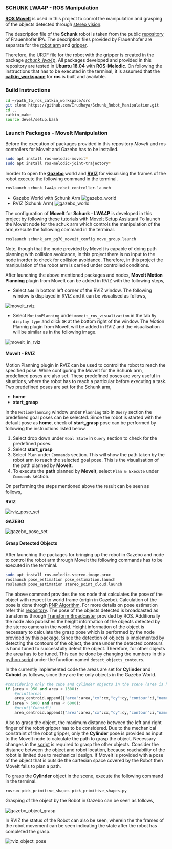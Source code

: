 ### SCHUNK LWA4P - ROS Manipulation 

[**ROS MoveIt**](https://moveit.ros.org/documentation/concepts/) is used in this project to conrol the manipulation and grasping of the objects detected through [stereo vision](https://docs.opencv.org/4.x/dd/d53/tutorial_py_depthmap.html). 

The description file of the **Schunk** robot is taken from the public [repository](https://github.com/ipa320/schunk_modular_robotics) of Frauenhofer IPA. The description files provided by Frauenhofer are separate for the [robot arm](https://github.com/ipa320/schunk_modular_robotics/tree/kinetic_dev/schunk_description/urdf/lwa4p) and [gripper](https://github.com/ipa320/schunk_modular_robotics/tree/kinetic_dev/schunk_description/urdf/pg70).

Therefore, the URDF file for the robot with the gripper is created in the package [*schunk_lwa4p*](./schunk_lwa4p). All packages developed and provided in this repository are tested in **Ubuntu 18.04** with **ROS-Melodic**. On following the instructions that has to be executed in the terminal, it is assumed that the [**catkin_workspace**](http://wiki.ros.org/catkin/Tutorials/create_a_workspace) for **ros** is built and available.

### Build Instructions
```sh
cd ~/path_to_ros_catkin_workspace/src
git clone https://github.com/Irudhaya/Schunk_Robot_Manipulation.git
cd ..
catkin_make
source devel/setup.bash
```

### Launch Packages - MoveIt Manipulation
Before the execution of packages provided in this repository *MoveIt* and ros controllers for MoveIt and Gazebo has to be installed. 
```sh
sudo apt install ros-melodic-moveit*
sudo apt install ros-melodic-joint-trajectory*
``` 
Inorder to open the [**Gazebo**](http://gazebosim.org/) world and [**RVIZ**](http://wiki.ros.org/rviz) for visualising the frames of the robot execute the following command in the terminal.
```sh
roslaunch schunk_lwa4p robot_controller.launch
```
* Gazebo World with Schunk Arm
![gazebo_world](./pick_primitive_shapes/docs/gazebo_schunk.png)
* RVIZ (Schunk Arm)
![gazebo_world](./pick_primitive_shapes/docs/rviz_schunk.png)

The configuration of **MoveIt** for **Schunk - LWA4P** is developed in this project by following these [tutorials](http://docs.ros.org/en/melodic/api/moveit_tutorials/html/doc/setup_assistant/setup_assistant_tutorial.html) with [MoveIt Setup Assistant](http://docs.ros.org/en/melodic/api/moveit_tutorials/html/doc/setup_assistant/setup_assistant_tutorial.html) To launch the MoveIt node for the schuk arm which controls the manipulation of the arm,execute the following command in the terminal. 
```sh
roslaunch schunk_arm_pg70_moveit_config move_group.launch
```
Note, though that the node provided by MoveIt is capable of doing path planning with collision avoidance, in this project there is no input to the node inorder to check for collision avoidance. Therefore, in this project the manipulation of the robot arm is carried under controlled conditions.

After launching the above mentioned packages and nodes, **MoveIt Motion Planning** plugin from MoveIt can be added in RVIZ with the following steps,

* Select ```Add``` in bottom left corner of the RVIZ window. The following window is displayed in RVIZ and it can be visualised as follows,

![moveit_rviz](./pick_primitive_shapes/docs/add_moveit_rviz.png)

* Select ```MotionPlanning``` under ```moveit_ros_visualization``` in the tab ```By display type``` and click ```OK``` at the bottom right of the window. The Motion Plannig plugin from MoveIt will be added in RVIZ and the visualisation will be similar as in the following image.

![moveit_in_rviz](./pick_primitive_shapes/docs/add_moveit_result.png)

#### MoveIt - RVIZ 

Motion Planning plugin in RVIZ can be used to control the robot to reach the specified pose. While configuring the MoveIt for the Schunk arm, predefined poses are also set. These predefined poses are very useful in situations, where the robot has to reach a particular before executing a task. 
Two predefined poses are set for the Schunk arm,
* __home__
* __start_grasp__

In the ```MotionPlanning``` window under ```Planning``` tab in ```Query``` section the predefined goal poses can be selected. Since the robot is started with the default pose as **home**, check of **start_grasp** pose can be performed by following the instructions listed below.

1. Select drop down under ```Goal State``` in ```Query``` section to check for the predefined poses.
2. Select **start_grasp**
3. Select ```Plan``` under ```Commands``` section. This will show the path taken by the robot arm to reach the selected goal pose. This is the visualisation of the path planned by **MoveIt**.
4. To execute the **path** planned by **MoveIt**, select ```Plan & Execute``` under ```Commands``` section.

On performing the steps mentioned above the result can be seen as follows,

**RVIZ**

![rviz_pose_set](./pick_primitive_shapes/docs/rviz_predefined_pose.gif)

**GAZEBO**

![gazebo_pose_set](./pick_primitive_shapes/docs/gazebo_predefined_pose.gif)


#### Grasp Detected Objects

After launching the packages for bringing up the robot in Gazebo and node to control the robot arm through MoveIt the following commands has to be executed in the terminal.

```sh
sudo apt install ros-melodic-stereo-image-proc
roslaunch pose_estimation pose_estimation.launch
roslaunch pose_estimation stereo_point_cloud.launch
```
The above command provides the ros node that calculates the pose of the object with respect to world frame (origin in Gazebo). Calculation of the pose is done throgh [PNP Algorithm](https://docs.opencv.org/4.x/d7/d53/tutorial_py_pose.html). For more details on pose estimation refer this [repository](https://github.com/Irudhaya/Stereo_Vision_Pose_Estimation). The pose of the objects detected is broadcasted as transforms through [Transform Broadcaster](http://wiki.ros.org/tf2) provided by ROS. Additionally the node also publishes the height information of the objects detected by the stereo camera in the world. Height information of the object is necessary to calculate the grasp pose which is performed by the node provided by this [package](./pick_primitve_shapes). Since the detection of objects is implemented by detecting the contours of the object, the area under the detected contours is hand tuned to successfully detect the object. Therefore, for other objects the area has to be tuned. This can be done by changing the numbers in this [python  script](./pose_estimation/src/stereo_image.py) under the function named ```detect_objects_contours```. 

In the currently implemented code the areas are set for **Cylinder** and **Cuboid** as follows, since they are the only objects in the Gazebo World.
```python
#considering only the cube and cylinder objects in the scene (area is hand tuned)
if (area > 950 and area < 1300):
	#print(area)
	area_centroid.append({"area":area,"cx":cx,"cy":cy,"contour":i,"name":"Cylinder"})
if (area > 5000 and area < 6000):
	#print("Cuboid")
	area_centroid.append({"area":area,"cx":cx,"cy":cy,"contour":i,"name":"Cuboid"}) 
```

Also to grasp the object, the maximum distance between the left and right finger of the robot gripper has to be considered. Due to the mechanical constraint of the robot gripper, only the **Cylinder** pose is provided as input to the MoveIt node to calculate the path to grasp the object. Necessary changes in the [script](./pick_primitive_shapes/src/pick_primitive_shapes.py) is required to grasp the other objects. Consider the distance between the object and robot location, because reachability of the robot is limited due to mechanical design. If MoveIt is provided with a pose of the object that is outside the cartesian space covered by the Robot then MoveIt fails to plan a path.

To grasp the **Cylinder** object in the scene, execute the following command in the terminal.
```sh
rosrun pick_primitive_shapes pick_primitive_shapes.py 
```
Grasping of the object by the Robot in Gazebo can be seen as follows,

![gazebo_object_grasp](./pick_primitive_shapes/docs/gazebo_object_grasp_pose.gif)

In RVIZ the status of the Robot can also be seen, wherein the the frames of the robot movement can be seen indicating the state after the robot has completed the grasp.

![rviz_object_pose](./pick_primitive_shapes/docs/rviz_object_grasped.png)



